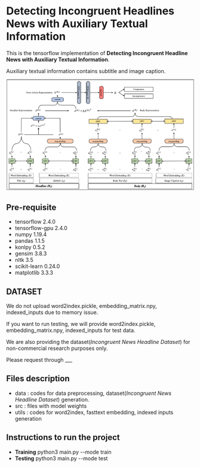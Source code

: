 # Detecting Incongruent Headlines News with Auxiliary Textual Information

This is the tensorflow implementation of **Detecting Incongruent Headline News with Auxiliary Textual Information**.

Auxiliary textual information contains subtitle and image caption.

<p align="center">
  <img src="./model.png" />
</p>

## Pre-requisite

* tensorflow 2.4.0
* tensorflow-gpu 2.4.0
* numpy 1.19.4 
* pandas 1.1.5
* konlpy 0.5.2
* gensim 3.8.3
* nltk 3.5
* scikit-learn 0.24.0
* matplotlib 3.3.3

## DATASET

We do not upload word2index.pickle, embedding_matrix.npy, indexed_inputs due to memory issue.

If you want to run testing, we will provide word2index.pickle, embedding_matrix.npy, indexed_inputs for test data.

We are also providing the dataset(*Incongruent News Headline Dataset*) for non-commercial research purposes only.

Please request through ___

## Files description

* data : codes for data preprocessing, dataset(*Incongruent News Headline Dataset*) generation.
* src : files with model weights
* utils : codes for word2index, fasttext embedding, indexed inputs generation

## Instructions to run the project

* **Training** python3 main.py --mode train
* **Testing** python3 main.py --mode test
